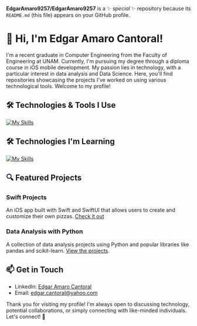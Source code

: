 **EdgarAmaro9257/EdgarAmaro9257** is a ✨ _special_ ✨ repository because its `README.md` (this file) appears on your GitHub profile.

# 👋 Hi, I'm Edgar Amaro Cantoral!

I'm a recent graduate in Computer Engineering from the Faculty of Engineering at UNAM. Currently, I'm pursuing my degree through a diploma course in iOS mobile development. My passion lies in technology, with a particular interest in data analysis and Data Science. Here, you'll find repositories showcasing the projects I've worked on using various technological tools. Welcome to my profile!

## 🛠️ Technologies & Tools I Use

[![My Skills](https://skillicons.dev/icons?i=py,swift,java,c,cpp,html,css,js,gcp,github,linux,sklearn)](https://skillicons.dev)

## 🛠️ Technologies I'm Learning

[![My Skills](https://skillicons.dev/icons?i=r)](https://skillicons.dev)

## 🔍 Featured Projects

### Swift Projects
An iOS app built with Swift and SwiftUI that allows users to create and customize their own pizzas. [Check it out](https://github.com/EdgarAmaro9257/EjerciciosDiplomadoIOS)

### Data Analysis with Python
A collection of data analysis projects using Python and popular libraries like pandas and scikit-learn. [View the projects](link-to-your-repo).

## 📫 Get in Touch

- LinkedIn: [Edgar Amaro Cantoral](your-linkedin-profile)
- Email: [edgar.cantoral@yahoo.com](mailto:your-email@example.com)

Thank you for visiting my profile! I'm always open to discussing technology, potential collaborations, or simply connecting with like-minded individuals. Let's connect! 🚀







